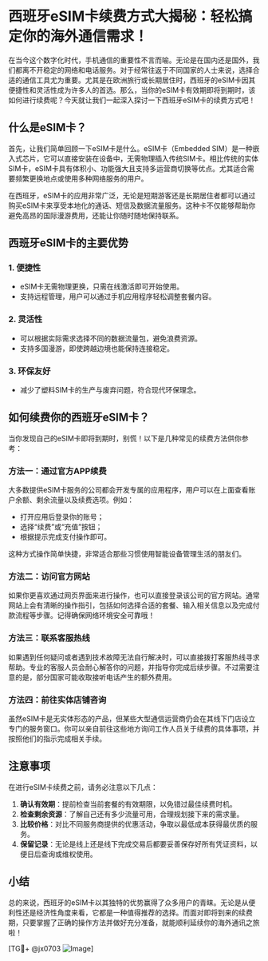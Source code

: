 # 西班牙eSIM卡续费方式大揭秘：轻松搞定你的海外通信需求！

在当今这个数字化时代，手机通信的重要性不言而喻。无论是在国内还是国外，我们都离不开稳定的网络和电话服务。对于经常往返于不同国家的人士来说，选择合适的通信工具尤为重要。尤其是在欧洲旅行或长期居住时，西班牙的eSIM卡因其便捷性和灵活性成为许多人的首选。那么，当你的eSIM卡有效期即将到期时，该如何进行续费呢？今天就让我们一起深入探讨一下西班牙eSIM卡的续费方式吧！

## 什么是eSIM卡？

首先，让我们简单回顾一下eSIM卡是什么。eSIM卡（Embedded SIM）是一种嵌入式芯片，它可以直接安装在设备中，无需物理插入传统SIM卡。相比传统的实体SIM卡，eSIM卡具有体积小、功能强大且支持多运营商切换等优点。尤其适合需要频繁更换地点或使用多种网络服务的用户。

在西班牙，eSIM卡的应用非常广泛，无论是短期游客还是长期居住者都可以通过购买eSIM卡来享受本地化的通话、短信及数据流量服务。这种卡不仅能够帮助你避免高昂的国际漫游费用，还能让你随时随地保持联系。

## 西班牙eSIM卡的主要优势

### 1. **便捷性**
   - eSIM卡无需物理更换，只需在线激活即可开始使用。
   - 支持远程管理，用户可以通过手机应用程序轻松调整套餐内容。

### 2. **灵活性**
   - 可以根据实际需求选择不同的数据流量包，避免浪费资源。
   - 支持多国漫游，即使跨越边境也能保持连接稳定。

### 3. **环保友好**
   - 减少了塑料SIM卡的生产与废弃问题，符合现代环保理念。

## 如何续费你的西班牙eSIM卡？

当你发现自己的eSIM卡即将到期时，别慌！以下是几种常见的续费方法供你参考：

### 方法一：通过官方APP续费
大多数提供eSIM卡服务的公司都会开发专属的应用程序，用户可以在上面查看账户余额、剩余流量以及续费选项。例如：
- 打开应用后登录你的账号；
- 选择“续费”或“充值”按钮；
- 根据提示完成支付操作即可。

这种方式操作简单快捷，非常适合那些习惯使用智能设备管理生活的朋友们。

### 方法二：访问官方网站
如果你更喜欢通过网页界面来进行操作，也可以直接登录该公司的官方网站。通常网站上会有清晰的操作指引，包括如何选择合适的套餐、输入相关信息以及完成付款流程等步骤。记得确保网络环境安全可靠哦！

### 方法三：联系客服热线
如果遇到任何疑问或者遇到技术故障无法自行解决时，可以直接拨打客服热线寻求帮助。专业的客服人员会耐心解答你的问题，并指导你完成后续步骤。不过需要注意的是，部分国家可能收取接听电话产生的额外费用。

### 方法四：前往实体店铺咨询
虽然eSIM卡是无实体形态的产品，但某些大型通信运营商仍会在其线下门店设立专门的服务窗口。你可以亲自前往这些地方询问工作人员关于续费的具体事项，并按照他们的指示完成相关手续。

## 注意事项

在进行eSIM卡续费之前，请务必注意以下几点：

1. **确认有效期**：提前检查当前套餐的有效期限，以免错过最佳续费时机。
2. **检查剩余资源**：了解自己还有多少流量可用，合理规划接下来的需求量。
3. **比较价格**：对比不同服务商提供的优惠活动，争取以最低成本获得最优质的服务。
4. **保留记录**：无论是线上还是线下完成交易后都要妥善保存好所有凭证资料，以便日后查询或维权使用。

## 小结

总的来说，西班牙的eSIM卡以其独特的优势赢得了众多用户的青睐。无论是从便利性还是经济性角度来看，它都是一种值得推荐的选择。而面对即将到来的续费期，只要掌握了正确的操作方法并做好充分准备，就能顺利延续你的海外通讯之旅啦！

[TG💪+ @jx0703 ![Image](https://github.com/user-attachments/assets/dbca1d08-cadb-493c-b0ec-ad6f7a83f270)]
